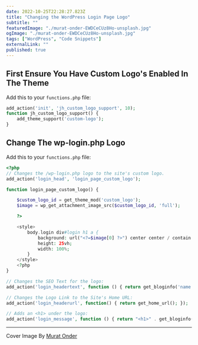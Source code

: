 ```yaml
---
date: 2022-10-25T22:28:27.823Z
title: "Changing the WordPress Login Page Logo" 
subtitle: ""
featuredImage: "./murat-onder-EWDCeCUz8Ho-unsplash.jpg"
ogImage: "./murat-onder-EWDCeCUz8Ho-unsplash.jpg"
tags: ["WordPress", "Code Snippets"]
externalLink: ""
published: true
---
```


## First Ensure You Have Custom Logo's Enabled In The Theme

Add this to your `functions.php` file:

```php
add_action('init', 'jh_custom_logo_support', 10);
function jh_custom_logo_support() {
    add_theme_support('custom-logo');
}
```

## Change The wp-login.php Logo

Add this to your `functions.php` file:

```php
<?php
// Changes the /wp-login.php logo to the site's custom logo.
add_action('login_head', 'login_page_custom_logo');

function login_page_custom_logo() {

    $custom_logo_id = get_theme_mod('custom_logo');
    $image = wp_get_attachment_image_src($custom_logo_id, 'full');

    ?>

    <style>
        body.login div#login h1 a {
            background: url("<?=$image[0] ?>") center center / contain no-repeat;
            height: 25vh;
            width: 100%;
        }
    </style>
    <?php
}

// Changes the SEO Text for the logo:
add_action('login_headertext', function () { return get_bloginfo('name') . " Login"; });

// Changes the Logo Link to the Site's Home URL:
add_action('login_headerurl', function() { return get_home_url(); });

// Adds an <h1> under the logo:
add_action('login_message', function () { return "<h1>" . get_bloginfo('name') . " Login</h1>"; });
```

---

Cover Image By <a href="https://unsplash.com/@muratodr?utm_source=unsplash&utm_medium=referral&utm_content=creditCopyText">Murat Onder</a>
  